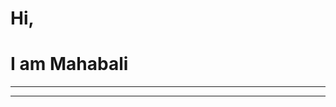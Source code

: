 <!-- background: #10805E -->
<!-- font:Righteous -->
<!-- color:grey -->
# Hi,
# I am Mahabali 
-----

* * *



